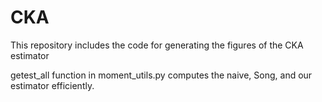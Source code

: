 # CKA
This repository includes the code for generating the figures of the CKA estimator

getest_all function in moment_utils.py computes the naive, Song, and our estimator efficiently.
